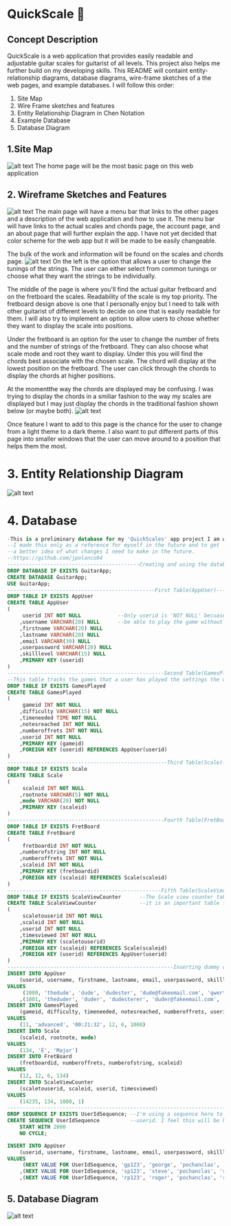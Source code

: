 # QuickScale :guitar:
## Concept Description
QuickScale is a web application that provides easily readable and adjustable guitar scales for guitarist of all levels. This project 
also helps me further build on my developing skills. This README will containt entity-relationship diagrams, database diagrams, wire-frame sketches of a the
web pages, and example databases. I will follow this order:
1. Site Map
2. Wire Frame sketches and features
3. Entity Relationship Diagram in Chen Notation
4. Example Database
5. Database Diagram

## 1.Site Map
![alt text](https://github.com/jpolanco94/QuickScale/blob/master/Site%20Map%20GuitarApp%20(1).jpeg)
The home page will be the most basic page on this web application
## 2. Wireframe Sketches and Features
![alt text](https://github.com/jpolanco94/QuickScale/blob/master/Front%20Page.jpeg)
The main page will have a menu bar that links to the other pages and a description of the web application and how to use it.
The menu bar will have links to the actual scales and chords page, the account page, and an about page that will further explain the
app. I have not yet decided that color scheme for the web app but it will be made to be easily changeable.

The bulk of the work and information will be found on the scales and chords page.
![alt text](https://github.com/jpolanco94/QuickScale/blob/master/ABluesScale.jpeg)
On the left is the option that allows a user to change the tunings of the strings. The user can either select from common tunings or
choose what they want the strings to be individually.

The middle of the page is where you'll find the actual guitar fretboard and on the fretboard the scales. Readability of the scale 
is my top priority. The fretboard design above is one that I personally enjoy but I need to talk with other guitarist of different levels
to decide on one that is easily readable for them. I will also try to implement an option to allow users to chose whether they want to 
display the scale into positions.

Under the fretboard is an option for the user to change the number of frets and the number of strings of the fretboard. They can also choose 
what scale mode and root they want to display. Under this you will find the chords best associate with the chosen scale. The chord will display
at the lowest position on the fretboard. The user can click through the chords to display the chords at higher positions.

At the momentthe way the chords are displayed may be confusing. I was trying to display the chords in a smiliar fashion to the way my scales
are displayed but I may just display the chords in the traditional fashion shown below (or maybe both).
![alt text](https://d1i98lg1qi3tmd.cloudfront.net/media/W1siZiIsIjIwMTcvMDgvMzEvNjNmcmMwNm5qOV8xNTFfQTdfY2hvcmQuZ2lmIl1d?sha=1853ac47634b5abc)

Once feature I want to add to this page is the chance for the user to change from a light theme to a dark theme. I also want to put 
different parts of this page into smaller windows that the user can move around to a position that helps them the most.

# 3. Entity Relationship Diagram
![alt text](https://github.com/jpolanco94/QuickScale/blob/master/Quick%20Scales%20ERD.jpeg)
# 4. Database
```sql
-This is a preliminary database for my 'QuickScales' app project I am working on.
--I made this only as a reference for myself in the future and to get
--a better idea of what changes I need to make in the future.
--https://github.com/jpolanco94
-------------------------------------------Creating and using the database--------------------------------------------
DROP DATABASE IF EXISTS GuitarApp;
CREATE DATABASE GuitarApp;
USE GuitarApp;
------------------------------------------------First Table(AppUser)--------------------------------------------------
DROP TABLE IF EXISTS AppUser
CREATE TABLE AppUser
(
	 userid INT NOT NULL			--Only userid is 'NOT NULL' becuase I want users to be able to
	,username VARCHAR(20) NULL      --be able to play the game without having to make an account
	,firstname VARCHAR(20) NULL
	,lastname VARCHAR(20) NULL
	,email VARCHAR(30) NULL
	,userpassword VARCHAR(20) NULL
	,skilllevel VARCHAR(15) NULL
	,PRIMARY KEY (userid)
)
---------------------------------------------------Second Table(GamesPlayed)----------------------------------------------------
--This table tracks the games that a user has played the settings the user chose, and their results
DROP TABLE IF EXISTS GamesPlayed
CREATE TABLE GamesPlayed
(
	 gameid INT NOT NULL
	,difficulty VARCHAR(15) NOT NULL
	,timeneeded TIME NOT NULL
	,notesreached INT NOT NULL
	,numberoffrets INT NOT NULL
	,userid INT NOT NULL
	,PRIMARY KEY (gameid)
	,FOREIGN KEY (userid) REFERENCES AppUser(userid)
)
----------------------------------------------------Third Table(Scale)-----------------------------------------------
DROP TABLE IF EXISTS Scale
CREATE TABLE Scale
(
	 scaleid INT NOT NULL
	,rootnote VARCHAR(5) NOT NULL
	,mode VARCHAR(20) NOT NULL
	,PRIMARY KEY (scaleid)
)
---------------------------------------------------Fourth Table(FretBoard)-------------------------------------------
DROP TABLE IF EXISTS FretBoard
CREATE TABLE FretBoard
(
	 fretboardid INT NOT NULL
	,numberofstring INT NOT NULL
	,numberoffrets INT NOT NULL
	,scaleid INT NOT NULL
	,PRIMARY KEY (fretboardid)
	,FOREIGN KEY (scaleid) REFERENCES Scale(scaleid)
)
--------------------------------------------------Fifth Table(ScaleViewCounter)---------------------------------------
DROP TABLE IF EXISTS ScaleViewCounter      --The Scale view counter table was not one I originally intended to have but
CREATE TABLE ScaleViewCounter              --it is an important table for foreign keys.
(
	 scaletouserid INT NOT NULL
	,scaleid INT NOT NULL
	,userid INT NOT NULL
	,timesviewed INT NOT NULL
	,PRIMARY KEY (scaletouserid)
	,FOREIGN KEY (scaleid) REFERENCES Scale(scaleid)
	,FOREIGN KEY (userid) REFERENCES AppUser(userid)
)
------------------------------------------------------Inserting dummy data----------------------------------------------
INSERT INTO AppUser
	(userid, username, firstname, lastname, email, userpassword, skilllevel)
VALUES
	 (1000, 'thedude', 'dude', 'dudester', 'dude@fakeemail.com', 'qwerty1234', 'beginner')
	,(1001, 'theduder', 'duder', 'dudesterer', 'duder@fakeemail.com', 'qwerty1234', 'beginner')
INSERT INTO GamesPlayed
	(gameid, difficulty, timeneeded, notesreached, numberoffrets, userid)
VALUES
	(11, 'advanced', '00:21:32', 12, 6, 1000)
INSERT INTO Scale
	(scaleid, rootnote, mode)
VALUES
	(134, 'E', 'Major')
INSERT INTO FretBoard
	(fretboardid, numberoffrets, numberofstring, scaleid)
VALUES
	(12, 12, 6, 134)
INSERT INTO ScaleViewCounter
	(scaletouserid, scaleid, userid, timesviewed)
VALUES
	(14235, 134, 1000, 1)
----------------------------------------------------------------------------------------------------------------------
DROP SEQUENCE IF EXISTS UserIdSequence; --I'm using a sequence here to create values for
CREATE SEQUENCE UserIdSequence          --userid. I feel this will be helpful in the future.
	START WITH 2000															
	NO CYCLE;

INSERT INTO AppUser
	(userid, username, firstname, lastname, email, userpassword, skilllevel)
VALUES
	 (NEXT VALUE FOR UserIdSequence, 'gp123', 'george', 'pochanclas', 'gp@fakeemail.com', 'qwerty1234', 'advanced')
	,(NEXT VALUE FOR UserIdSequence, 'sp123', 'steve', 'pochanclas', 'sp@fakeemail.com', 'qwerty4321', 'intermediate')
	,(NEXT VALUE FOR UserIdSequence, 'rp123', 'roger', 'pochanclas', 'rp@fakeemail.com', 'qwerty1234', 'advanced')
```
## 5. Database Diagram
![alt text](https://github.com/jpolanco94/QuickScale/blob/master/DataBase%20Diagram.JPG)
